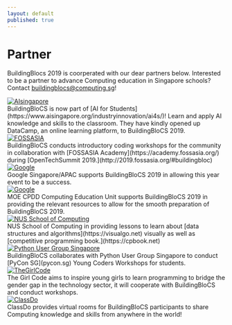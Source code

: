 ```yaml
---
layout: default
published: true
---
```

# Partner
BuildingBlocs 2019 is coorperated with our dear partners below.
Interested to be a partner to advance Computing education in Singapore schools? Contact [buildingblocs@computing.sg](mailto:buildingblocs@computing.sg)!

	
<section class="organisers">
	<a href="https://www.aisingapore.org ">
		<img src="{{ site.baseurl }}/assets/img/partner/aisingapore.png " title="AIsingapore" />
	</a>
</section>
BuildingBloCS is now part of [AI for Students](https://www.aisingapore.org/industryinnovation/ai4s/)! Learn and apply AI knowledge and skills to the classroom. They have kindly opened up DataCamp, an online learning platform, to BuildingBloCS 2019.

<section class="organisers">
	<a href="https://2019.fossasia.org/#buildingblocs ">
		<img src="{{ site.baseurl }}/assets/img/partner/fossasia.png " title="FOSSASIA" />
	</a>
</section>
BuildingBloCS conducts introductory coding workshops for the community in collaboration with [FOSSASIA Academy](https://academy.fossasia.org/) during [OpenTechSummit 2019.](http://2019.fossasia.org/#buildingbloc)

<section class="organisers">
	<a href="https://google.com.sg">
		<img src="{{ site.baseurl }}/assets/img/partner/google.png " title="Google" />
	</a>
</section>
Google Singapore/APAC supports BuildingBloCS 2019 in allowing this year event to be a success.

<section class="organisers">
	<a href="https://www.moe.gov.sg/">
		<img src="{{ site.baseurl }}/assets/img/partner/moe.png " title="Google" />
	</a>
</section>
MOE CPDD Computing Education Unit supports BuildingBloCS 2019 in providing the relevant resources to allow for the smooth preparation of BuildingBloCS 2019.

<section class="organisers">
	<a href="https://www.comp.nus.edu.sg/">
		<img src="{{ site.baseurl }}/assets/img/partner/nussoc.png " title="NUS School of Computing" />
	</a>
</section>
NUS School of Computing in providing lessons to learn about [data structures and algorithms](https://visualgo.net) visually as well as [competitive programming book.](https://cpbook.net)

<section class="organisers">
	<a href="http://pugs.org.sg">
		<img src="{{ site.baseurl }}/assets/img/partner/pyusergrp.png " title="Python User Group Singapore" />
	</a>
</section>
BuildingBloCS collaborates with Python User Group Singapore to conduct [PyCon SG](pycon.sg) Young Coders Workshops for students.


<section class="organisers">
	<a href="http://thegirlcode.co">
		<img src="{{ site.baseurl }}/assets/img/partner/thegirlcode.png " title="TheGirlCode" />
	</a>
</section>
The Girl Code aims to inspire young girls to learn programming to bridge the gender gap in the technology sector, it will cooperate with BuildingBloCS and conduct workshops.

<section class="organisers">
	<a href="https://classdo.com/en/">
		<img src="{{ site.baseurl }}/assets/img/partner/classdo.PNG " title="ClassDo" />
	</a>
</section>
ClassDo provides virtual rooms for BuildingBloCS participants to share Computing knowledge and skills from anywhere in the world!


